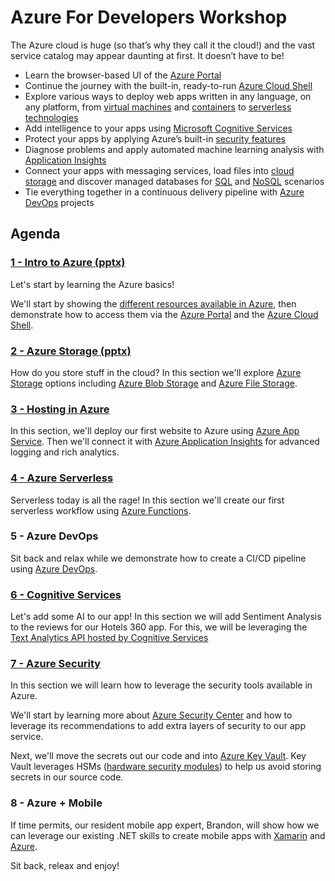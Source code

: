 # Azure For Developers Workshop

The Azure cloud is huge (so that’s why they call it the cloud!) and the vast service catalog may appear daunting at first. It doesn’t have to be!

- Learn the browser-based UI of the [Azure Portal](https://azure.microsoft.com/features/azure-portal/?WT.mc_id=TechBash-github-bramin)
- Continue the journey with the built-in, ready-to-run [Azure Cloud Shell](https://azure.microsoft.com/features/cloud-shell/?WT.mc_id=TechBash-github-bramin)
- Explore various ways to deploy web apps written in any language, on any platform, from [virtual machines](https://azure.microsoft.com/services/virtual-machines/?WT.mc_id=TechBash-github-bramin) and [containers](https://azure.microsoft.com/free/kubernetes-service/search/?WT.mc_id=TechBash-github-bramin) to [serverless technologies](https://azure.microsoft.com/services/functions/?WT.mc_id=TechBash-github-bramin)
- Add intelligence to your apps using [Microsoft Cognitive Services](https://azure.microsoft.com/services/cognitive-services/?WT.mc_id=TechBash-github-bramin)
- Protect your apps by applying Azure’s built-in [security features](https://azure.microsoft.com/services/security-center/?WT.mc_id=TechBash-github-bramin)
- Diagnose problems and apply automated machine learning analysis with [Application Insights](https://docs.microsoft.com/azure/application-insights/app-insights-overview/?WT.mc_id=TechBash-github-bramin) 
- Connect your apps with messaging services, load files into [cloud storage](https://azure.microsoft.com/free/storage/?WT.mc_id=TechBash-github-bramin) and discover managed databases for [SQL](https://azure.microsoft.com/free/sql-database/search/?WT.mc_id=TechBash-github-bramin) and [NoSQL](https://azure.microsoft.com/free/cosmos-db/search/?WT.mc_id=TechBash-github-bramin) scenarios
- Tie everything together in a continuous delivery pipeline with [Azure DevOps](https://azure.microsoft.com/services/devops/?WT.mc_id=TechBash-github-bramin) projects

## Agenda

### [1 - Intro to Azure (pptx)](./presentations/01-Intro.pptx)

Let's start by learning the Azure basics!

We'll start by showing the [different resources available in Azure](https://azure.microsoft.com/resources/?WT.mc_id=techbash18-github-jeliknes), then demonstrate how to access them via the [Azure Portal](https://azure.microsoft.com/features/azure-portal/?WT.mc_id=techbash18-github-jeliknes) and the [Azure Cloud Shell](https://azure.microsoft.com/features/cloud-shell/?WT.mc_id=techbash18-github-jeliknes).

### [2 - Azure Storage (pptx)](./presentations/02-storage.pptx)

How do you store stuff in the cloud? In this section we'll explore [Azure Storage](https://azure.microsoft.com/free/storage/?WT.mc_id=techbash18-github-jeliknes) options including [Azure Blob Storage](https://azure.microsoft.com/services/storage/blobs/?WT.mc_id=techbash18-github-jeliknes) and [Azure File Storage](https://azure.microsoft.com/services/storage/files/?WT.mc_id=techbash18-github-jeliknes).

### [3 - Hosting in Azure](labs/03-hosting.md)

In this section, we'll deploy our first website to Azure using [Azure App Service](https://azure.microsoft.com/services/app-service/?WT.mc_id=TechBash-github-bramin). Then we'll connect it with [Azure Application Insights](https://docs.microsoft.com/azure/application-insights/app-insights-overview/?WT.mc_id=TechBash-github-bramin) for advanced logging and rich analytics.

### [4 - Azure Serverless](labs/04-serverless.md)

Serverless today is all the rage! In this section we'll create our first serverless workflow using [Azure Functions](https://azure.microsoft.com/services/functions/?WT.mc_id=TechBash-github-bramin).

### 5 - Azure DevOps

Sit back and relax while we demonstrate how to create a CI/CD pipeline using [Azure DevOps](https://azure.microsoft.com/services/devops/?WT.mc_id=TechBash-github-bramin).

### [6 - Cognitive Services](/labs/06-cognitive_services.md)

Let's add some AI to our app! In this section we will add Sentiment Analysis to the reviews for our Hotels 360 app. For this, we will be leveraging the [Text Analytics API hosted by Cognitive Services](https://azure.microsoft.com/services/cognitive-services/text-analytics/?WT.mc_id=TechBash-github-bramin)

### [7 - Azure Security](/labs/07-azure_security.md)

In this section we will learn how to leverage the security tools available in Azure.

We'll start by learning more about [Azure Security Center](https://azure.microsoft.com/services/security-center/?WT.mc_id=TechBash-github-bramin) and how to leverage its recommendations to add extra layers of security to our app service.

Next, we'll move the secrets out our code and into [Azure Key Vault](https://azure.microsoft.com/services/key-vault/?WT.mc_id=TechBash-github-bramin). Key Vault leverages HSMs ([hardware security modules](https://en.wikipedia.org/wiki/Hardware_security_module)) to help us avoid storing secrets in our source code.

### 8 - Azure + Mobile

If time permits, our resident mobile app expert, Brandon, will show how we can leverage our existing .NET skills to create mobile apps with [Xamarin](https://visualstudio.microsoft.com/xamarin/?WT.mc_id=TechBash-github-bramin) and [Azure](azure.com/?WT.mc_id=TechBash-github-bramin).

Sit back, releax and enjoy!
